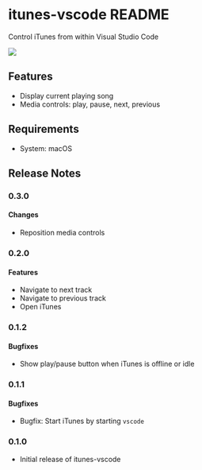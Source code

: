 # itunes-vscode README

Control iTunes from within Visual Studio Code

![](https://raw.githubusercontent.com/PsykoSoldi3r/vscode-itunes/master/images/screenshot-01.png)

## Features

* Display current playing song
* Media controls: play, pause, next, previous

## Requirements

* System: macOS

## Release Notes

### 0.3.0

#### Changes
* Reposition media controls

### 0.2.0

#### Features
* Navigate to next track
* Navigate to previous track
* Open iTunes

### 0.1.2

#### Bugfixes
* Show play/pause button when iTunes is offline or idle

### 0.1.1

#### Bugfixes
* Bugfix: Start iTunes by starting `vscode`

### 0.1.0

* Initial release of itunes-vscode
